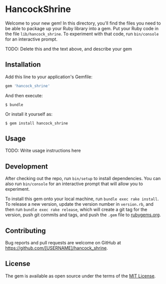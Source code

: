 # HancockShrine

Welcome to your new gem! In this directory, you'll find the files you need to be able to package up your Ruby library into a gem. Put your Ruby code in the file `lib/hancock_shrine`. To experiment with that code, run `bin/console` for an interactive prompt.

TODO: Delete this and the text above, and describe your gem

## Installation

Add this line to your application's Gemfile:

```ruby
gem 'hancock_shrine'
```

And then execute:

    $ bundle

Or install it yourself as:

    $ gem install hancock_shrine

## Usage

TODO: Write usage instructions here

## Development

After checking out the repo, run `bin/setup` to install dependencies. You can also run `bin/console` for an interactive prompt that will allow you to experiment.

To install this gem onto your local machine, run `bundle exec rake install`. To release a new version, update the version number in `version.rb`, and then run `bundle exec rake release`, which will create a git tag for the version, push git commits and tags, and push the `.gem` file to [rubygems.org](https://rubygems.org).

## Contributing

Bug reports and pull requests are welcome on GitHub at https://github.com/[USERNAME]/hancock_shrine.

## License

The gem is available as open source under the terms of the [MIT License](https://opensource.org/licenses/MIT).
